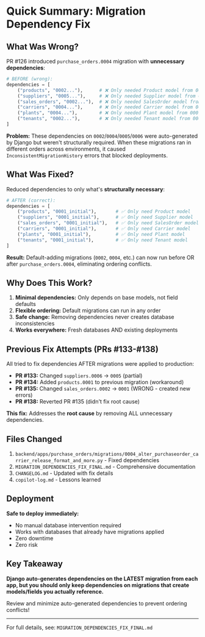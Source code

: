 # Quick Summary: Migration Dependency Fix

## What Was Wrong?

PR #126 introduced `purchase_orders.0004` migration with **unnecessary dependencies**:

```python
# BEFORE (wrong):
dependencies = [
    ("products", "0002..."),      # ❌ Only needed Product model from 0001
    ("suppliers", "0005..."),     # ❌ Only needed Supplier model from 0001  
    ("sales_orders", "0002..."),  # ❌ Only needed SalesOrder model from 0001
    ("carriers", "0004..."),      # ❌ Only needed Carrier model from 0001
    ("plants", "0004..."),        # ❌ Only needed Plant model from 0001
    ("tenants", "0002..."),       # ❌ Only needed Tenant model from 0001
]
```

**Problem:** These dependencies on `0002`/`0004`/`0005`/`0006` were auto-generated by Django but weren't structurally required. When these migrations ran in different orders across environments, it caused `InconsistentMigrationHistory` errors that blocked deployments.

## What Was Fixed?

Reduced dependencies to only what's **structurally necessary**:

```python
# AFTER (correct):
dependencies = [
    ("products", "0001_initial"),       # ✅ Only need Product model
    ("suppliers", "0001_initial"),      # ✅ Only need Supplier model
    ("sales_orders", "0001_initial"),   # ✅ Only need SalesOrder model
    ("carriers", "0001_initial"),       # ✅ Only need Carrier model
    ("plants", "0001_initial"),         # ✅ Only need Plant model
    ("tenants", "0001_initial"),        # ✅ Only need Tenant model
]
```

**Result:** Default-adding migrations (`0002`, `0004`, etc.) can now run before OR after `purchase_orders.0004`, eliminating ordering conflicts.

## Why Does This Work?

1. **Minimal dependencies:** Only depends on base models, not field defaults
2. **Flexible ordering:** Default migrations can run in any order
3. **Safe change:** Removing dependencies never creates database inconsistencies
4. **Works everywhere:** Fresh databases AND existing deployments

## Previous Fix Attempts (PRs #133-#138)

All tried to fix dependencies AFTER migrations were applied to production:
- **PR #133:** Changed `suppliers.0006` → `0005` (partial)
- **PR #134:** Added `products.0001` to previous migration (workaround)
- **PR #135:** Changed `sales_orders.0002` → `0001` (WRONG - created new errors)
- **PR #138:** Reverted PR #135 (didn't fix root cause)

**This fix:** Addresses the **root cause** by removing ALL unnecessary dependencies.

## Files Changed

1. `backend/apps/purchase_orders/migrations/0004_alter_purchaseorder_carrier_release_format_and_more.py` - Fixed dependencies
2. `MIGRATION_DEPENDENCIES_FIX_FINAL.md` - Comprehensive documentation
3. `CHANGELOG.md` - Updated with fix details
4. `copilot-log.md` - Lessons learned

## Deployment

**Safe to deploy immediately:**
- No manual database intervention required
- Works with databases that already have migrations applied
- Zero downtime
- Zero risk

## Key Takeaway

**Django auto-generates dependencies on the LATEST migration from each app, but you should only keep dependencies on migrations that create models/fields you actually reference.**

Review and minimize auto-generated dependencies to prevent ordering conflicts!

---

For full details, see: `MIGRATION_DEPENDENCIES_FIX_FINAL.md`
